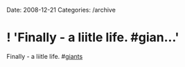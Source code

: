 Date: 2008-12-21
Categories: /archive

# ! 'Finally - a liitle life. #gian...'

Finally - a liitle life. #<a href="http://search.twitter.com/search?q=%23giants">giants</a>
